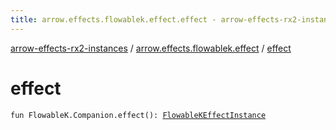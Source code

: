 ```yaml
---
title: arrow.effects.flowablek.effect.effect - arrow-effects-rx2-instances
---
```


[arrow-effects-rx2-instances](../index.html) / [arrow.effects.flowablek.effect](index.html) / [effect](./effect.html)

# effect

`fun FlowableK.Companion.effect(): `[`FlowableKEffectInstance`](../arrow.effects/-flowable-k-effect-instance/index.html)